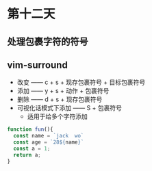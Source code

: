# 第十二天

## 处理包裹字符的符号

## vim-surround 
- 改变 —— c + s + 现存包裹符号 + 目标包裹符号
- 添加 —— y + s + 动作 + 包裹符号
- 删除 —— d + s + 现存包裹符号
- 可视化话模式下添加 —— S + 包裹符号 
  - 适用于给多个字符添加

```js
function fun(){
  const name = `jack  wo`
  const age = `28${name}`
  const a = 1;
  return a;
}
```
